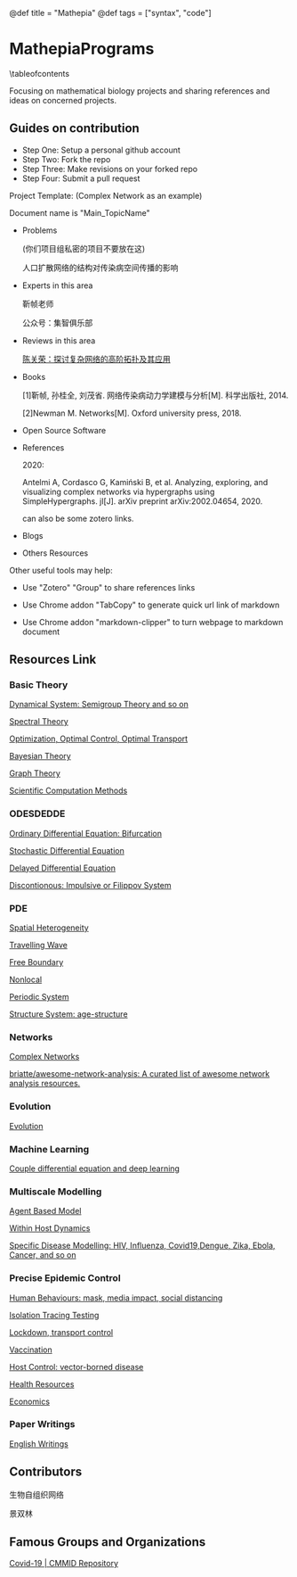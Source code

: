 @def title = "Mathepia"
@def tags = ["syntax", "code"]


# MathepiaPrograms
\tableofcontents

Focusing on mathematical biology projects and sharing references and ideas on concerned projects.

## Guides on contribution

- Step One: Setup a personal github account
- Step Two: Fork the repo
- Step Three: Make revisions on your forked repo
- Step Four: Submit a pull request

Project Template: (Complex Network as an example)

Document name is "Main_TopicName"

- Problems
  
  (你们项目组私密的项目不要放在这)

  人口扩散网络的结构对传染病空间传播的影响

- Experts in this area
  
  靳帧老师

  公众号：集智俱乐部

- Reviews in this area
  
  [陈关荣：探讨复杂网络的高阶拓扑及其应用](https://mp.weixin.qq.com/s/jhaTyxVjRTfSbBDjatBWFQ)

- Books
  
  [1]靳帧, 孙桂全, 刘茂省. 网络传染病动力学建模与分析[M]. 科学出版社, 2014.

  [2]Newman M. Networks[M]. Oxford university press, 2018.

- Open Source Software
  

- References
  
  2020:

  Antelmi A, Cordasco G, Kamiński B, et al. Analyzing, exploring, and visualizing complex networks via hypergraphs using SimpleHypergraphs. jl[J]. arXiv preprint arXiv:2002.04654, 2020.

  can also be some zotero links.

- Blogs
  
- Others Resources


Other useful tools may help:

- Use "Zotero" "Group" to share references links

- Use Chrome addon "TabCopy" to generate quick url link of markdown

- Use Chrome addon "markdown-clipper" to turn webpage to markdown document

## Resources Link
### Basic Theory

[Dynamical System: Semigroup Theory and so on](/BasicTheory/Main_dynamic_system/)

[Spectral Theory](/BasicTheory/Main_spectral_theory/)

[Optimization, Optimal Control, Optimal Transport](/BasicTheory/Main_optimal/)

[Bayesian Theory](/BasicTheory/Main_bayesian/)

[Graph Theory](/BasicTheory/Main_graph_theory/)

[Scientific Computation Methods](/BasicTheory/Main_numerical/)

### ODESDEDDE

[Ordinary Differential Equation: Bifurcation](/ODESDEDDE/Main_ode/)

[Stochastic Differential Equation](/ODESDEDDE/Main_sde/)

[Delayed Differential Equation](/ODESDEDDE/Main_dde/)

[Discontionous: Impulsive or Filippov System](/ODESDEDDE/Main_discontinous/)
### PDE

[Spatial Heterogeneity](/PDE/Main_spatial_heterogeneity/)

[Travelling Wave](/PDE/Main_travelling_wave/)

[Free Boundary](/PDE/Main_free_boundary/)

[Nonlocal](/PDE/Main_nonlocal/)

[Periodic System](/PDE/Main_periodic/)

[Structure System: age-structure](/PDE/Main_structure/)

### Networks

[Complex Networks](/ComplexNetworks/Main_Complex_Networks/)

[briatte/awesome-network-analysis: A curated list of awesome network analysis resources.](https://github.com/briatte/awesome-network-analysis)

### Evolution

[Evolution](/Evolution/Main_Evolution/)


### Machine Learning

[Couple differential equation and deep learning](/MachineLearning/Main_differential_equation_ML/)



### Multiscale Modelling

[Agent Based Model](/MultiscaleModelling/Main_agents/)

[Within Host Dynamics](/MultiscaleModelling/Main_withinhost/)

[Specific Disease Modelling: HIV, Influenza, Covid19,Dengue, Zika, Ebola, Cancer, and so on](/MultiscaleModelling/Main_specific_disease/)

### Precise Epidemic Control

[Human Behaviours: mask, media impact, social distancing](/PreciseEpidemicControl/Main_human_behaviours/)

[Isolation Tracing Testing](/PreciseEpidemicControl/Main_isolation_tracing_testing/)

[Lockdown, transport control](/PreciseEpidemicControl/Main_lockdown/)

[Vaccination](/PreciseEpidemicControl/Main_vaccine/)

[Host Control: vector-borned disease](/PreciseEpidemicControl/Main_host_control/)

[Health Resources](/PreciseEpidemicControl/Main_health_resource/)

[Economics](/PreciseEpidemicControl/Main_economics/)


### Paper Writings

[English Writings](/Writings/Main_writings/)

## Contributors

生物自组织网络

景双林

## Famous Groups and Organizations

[Covid-19 | CMMID Repository](https://cmmid.github.io/topics/covid19/)